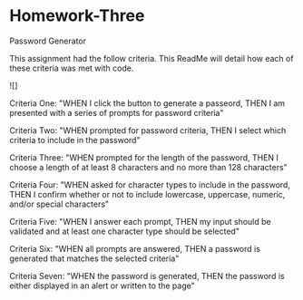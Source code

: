 # Homework-Three
Password Generator

This assignment had the follow criteria. This ReadMe will detail how each of these criteria was met with code. 

![]

Criteria One: "WHEN I click the button to generate a passeord, THEN I am presented with a series of prompts for password criteria" 

Criteria Two: "WHEN prompted for password criteria, THEN I select which criteria to include in the password"

Criteria Three: "WHEN prompted for the length of the password, THEN I choose a length of at least 8 characters and no more than 128 characters"

Criteria Four: "WHEN asked for character types to include in the password, THEN I confirm whether or not to include lowercase, uppercase, numeric, and/or special characters"

Criteria Five: "WHEN I answer each prompt, THEN my input should be validated and at least one character type should be selected"

Criteria Six: "WHEN all prompts are answered, THEN a password is generated that matches the selected criteria"

Criteria Seven: "WHEN the password is generated, THEN the password is either displayed in an alert or written to the page"
